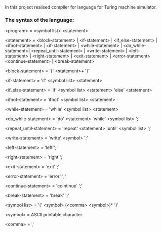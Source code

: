 In this project realised compiler for language for Turing machine simulator.

### The syntax of the language:

\<program\> = \<symbol list\> \<statement\>
  
\<statement\> =  \<block-statement\> | \<if-statement\> | \<if_else-statement\> | \<ifnot-statement\> | \<if-statement\> |  \<while-statement\> | \<do_while-statement\>|
            \<repeat_until-statement\> |  \<write-statement\> |  \<left-statement\> |  \<right-statement\> |  \<exit-statement\> |  \<error-statement\>
            \<continue-statement\> | \<break-statement\>
              
\<block-statement\> = '{' \<statement\>+ '}'
  
\<if-statement\> = 'if' \<symbol list\> \<statement\>

\<if_else-statement\> = 'if' \<symbol list\> \<statement\> 'else' \<statement\>
              
\<ifnot-statement\> = 'ifnot' \<symbol list\>  \<statement\>
              
\<while-statement\> = 'while' \<symbol list\> \<statement\>

\<do_whlie-statement\> = 'do' \<statement\> 'while' \<symbol list\> ';'

\<repeat_until-statement\> = 'repeat' \<statement\> 'until' \<symbol list\> ';'
              
\<write-statement\> = 'write' \<symbol\> ';'
              
\<left-statement\> = 'left'';'
              
\<right-statement\> = 'right'';'
              
\<exit-statement\> = 'exit'';'
              
\<error-statement\> = 'error' ';'
              
\<continue-statement\> = 'cointinue' ';'

\<break-statement\> = 'break' ';'
              
\<symbol list\> = '(' \<symbol\> (\<comma\> \<symbol\>)* ')'

\<symbol\> =  ASCII printable character

\<comma\> = ','  
                            
              

              
              
              
              
              
              
